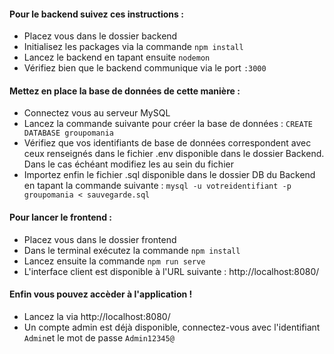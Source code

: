#### Pour le backend suivez ces instructions :

- Placez vous dans le dossier backend
- Initialisez les packages via la commande `npm install`
- Lancez le backend en tapant ensuite `nodemon`
- Vérifiez bien que le backend communique via le port `:3000`

#### Mettez en place la base de données de cette manière :

- Connectez vous au serveur MySQL
- Lancez la commande suivante pour créer la base de données : `CREATE DATABASE groupomania`
- Vérifiez que vos identifiants de base de données correspondent avec ceux renseignés dans le fichier .env disponible dans le dossier Backend. Dans le cas échéant modifiez les au sein du fichier
- Importez enfin le fichier .sql disponible dans le dossier DB du Backend en tapant la commande suivante : `mysql -u votreidentifiant -p groupomania < sauvegarde.sql`

#### Pour lancer le frontend :

- Placez vous dans le dossier frontend
- Dans le terminal exécutez la commande `npm install`
- Lancez ensuite la commande `npm run serve`
- L'interface client est disponible à l'URL suivante : http://localhost:8080/

#### Enfin vous pouvez accèder à l'application !

- Lancez la via http://localhost:8080/
- Un compte admin est déjà disponible, connectez-vous avec l'identifiant `Admin`et le mot de passe `Admin12345@`
